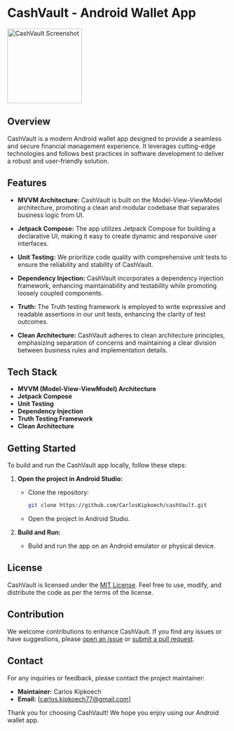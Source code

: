 # CashVault - Android Wallet App

<img src="https://github.com/CarlosKipkoech/cashVault/assets/87478982/f70be7a7-fb48-42e9-8dba-c8dd7a9ad057" alt="CashVault Screenshot" width="170">


## Overview

CashVault is a modern Android wallet app designed to provide a seamless and secure financial management experience. It leverages cutting-edge technologies and follows best practices in software development to deliver a robust and user-friendly solution.

## Features

- **MVVM Architecture:** CashVault is built on the Model-View-ViewModel architecture, promoting a clean and modular codebase that separates business logic from UI.

- **Jetpack Compose:** The app utilizes Jetpack Compose for building a declarative UI, making it easy to create dynamic and responsive user interfaces.

- **Unit Testing:** We prioritize code quality with comprehensive unit tests to ensure the reliability and stability of CashVault.

- **Dependency Injection:** CashVault incorporates a dependency injection framework, enhancing maintainability and testability while promoting loosely coupled components.

- **Truth:** The Truth testing framework is employed to write expressive and readable assertions in our unit tests, enhancing the clarity of test outcomes.

- **Clean Architecture:** CashVault adheres to clean architecture principles, emphasizing separation of concerns and maintaining a clear division between business rules and implementation details.

## Tech Stack

- **MVVM (Model-View-ViewModel) Architecture**
- **Jetpack Compose**
- **Unit Testing**
- **Dependency Injection**
- **Truth Testing Framework**
- **Clean Architecture**

## Getting Started

To build and run the CashVault app locally, follow these steps:


1. **Open the project in Android Studio:**
   - Clone the repository:
     ```bash
     git clone https://github.com/CarlosKipkoech/cashVault.git
     ```
   - Open the project in Android Studio.

2. **Build and Run:**
   - Build and run the app on an Android emulator or physical device.

## License

CashVault is licensed under the [MIT License](LICENSE). Feel free to use, modify, and distribute the code as per the terms of the license.

## Contribution

We welcome contributions to enhance CashVault. If you find any issues or have suggestions, please [open an issue](https://github.com/CarlosKipkoech/cashVault/issues) or [submit a pull request](https://github.com/CarlosKipkoech/cashVault/pulls).

## Contact

For any inquiries or feedback, please contact the project maintainer:

- **Maintainer:** Carlos Kipkoech
- **Email:** [carlos.kipkoech77@gmail.com]

Thank you for choosing CashVault! We hope you enjoy using our Android wallet app.
